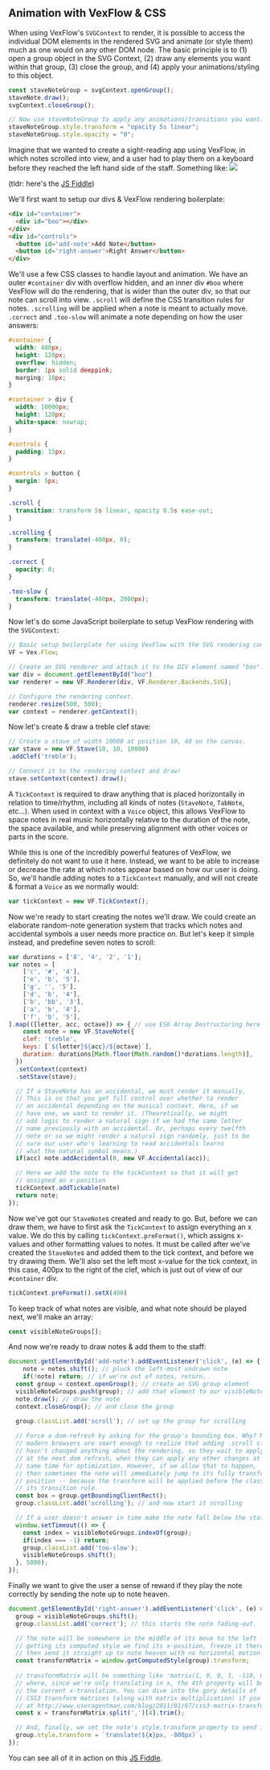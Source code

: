 ## Animation with VexFlow & CSS

When using VexFlow's `SVGContext` to render, it is possible to access the individual DOM elements in the rendered SVG and animate (or style them) much as one would on any other DOM node. The basic principle is to (1) open a group object in the SVG Context, (2) draw any elements you want within that group, (3) close the group, and (4) apply your animations/styling to this object.

```javascript
const staveNoteGroup = svgContext.openGroup();
staveNote.draw();
svgContext.closeGroup();

// Now use staveNoteGroup to apply any animations/transitions you want:
staveNoteGroup.style.transform = "opacity 5s linear";
staveNoteGroup.style.opacity = "0";
```

Imagine that we wanted to create a sight-reading app using VexFlow, in which notes scrolled into view, and a user had to play them on a keyboard before they reached the left hand side of the staff. Something like:
![](https://cloud.githubusercontent.com/assets/3900962/23332303/54ac5a06-fb6f-11e6-9826-630a9a2540a9.gif)

(tldr: here's the [JS Fiddle](https://jsfiddle.net/gristow/Ln76ysjv/))

We'll first want to setup our divs & VexFlow rendering boilerplate:
```html
<div id="container">
  <div id="boo"></div>
</div>
<div id="controls">
  <button id='add-note'>Add Note</button>
  <button id='right-answer'>Right Answer</button>
</div>
```

We'll use a few CSS classes to handle layout and animation. We have an outer `#container` div with overflow hidden, and an inner div `#boo` where VexFlow will do the rendering, that is wider than the outer div, so that our note can scroll into view.  `.scroll` will define the CSS transition rules for notes. `.scrolling` will be applied when a note is meant to actually move. `.correct` and `.too-slow` will animate a note depending on how the user answers:

```css
#container {
  width: 400px;
  height: 120px;
  overflow: hidden;
  border: 1px solid deeppink;
  marging: 10px;
}

#container > div {
  width: 10000px;
  height: 120px;
  white-space: nowrap;
}

#controls {
  padding: 15px;
}

#controls > button {
  margin: 5px;
}

.scroll {
  transition: transform 5s linear, opacity 0.5s ease-out;
}

.scrolling {
  transform: translate(-400px, 0);
}

.correct {
  opacity: 0;
}

.too-slow {
  transform: translate(-400px, 2000px);
}
```

Now let's do some JavaScript boilerplate to setup VexFlow rendering with the `SVGContext`:

```javascript
// Basic setup boilerplate for using VexFlow with the SVG rendering context:
VF = Vex.Flow;

// Create an SVG renderer and attach it to the DIV element named "boo".
var div = document.getElementById("boo")
var renderer = new VF.Renderer(div, VF.Renderer.Backends.SVG);

// Configure the rendering context.
renderer.resize(500, 500);
var context = renderer.getContext();
```

Now let's create & draw a treble clef stave:
```javascript
// Create a stave of width 10000 at position 10, 40 on the canvas.
var stave = new VF.Stave(10, 10, 10000)
.addClef('treble');

// Connect it to the rendering context and draw!
stave.setContext(context).draw();
```

A `TickContext` is required to draw anything that is placed horizontally in relation to time/rhythm, including all kinds of notes (`StaveNote`, `TabNote`, etc...). When used in context with a `Voice` object, this allows VexFlow to space notes in real music horizontally relative to the duration of the note, the space available, and while preserving alignment with other voices or parts in the score.

While this is one of the incredibly powerful features of VexFlow, we definitely do not want to use it here. Instead, we want to be able to increase or decrease the rate at which notes appear based on how our user is doing. So, we'll handle adding notes to a `TickContext` manually, and will not create & format a `Voice` as we normally would:

```javascript
var tickContext = new VF.TickContext();
```

Now we're ready to start creating the notes we'll draw. We could create an elaborate random-note generation system that tracks which notes and accidental symbols a user needs more practice on. But let's keep it simple instead, and predefine seven notes to scroll:

```javascript
var durations = ['8', '4', '2', '1'];
var notes = [
	['c', '#', '4'],
	['e', 'b', '5'],
	['g', '', '5'],
	['d', 'b', '4'],
	['b', 'bb', '3'],
	['a', 'b', '4'],
	['f', 'b', '5'],
].map(([letter, acc, octave]) => { // use ES6 Array Destructuring here
	const note = new VF.StaveNote({
    clef: 'treble',
    keys: [`${letter}${acc}/${octave}`],
    duration: durations[Math.floor(Math.random()*durations.length)],
  })
  .setContext(context)
  .setStave(stave);

  // If a StaveNote has an accidental, we must render it manually.
  // This is so that you get full control over whether to render
  // an accidental depending on the musical context. Here, if we
  // have one, we want to render it. (Theoretically, we might
  // add logic to render a natural sign if we had the same letter
  // name previously with an accidental. Or, perhaps every twelfth
  // note or so we might render a natural sign randomly, just to be
  // sure our user who's learning to read accidentals learns
  // what the natural symbol means.)
  if(acc) note.addAccidental(0, new VF.Accidental(acc));

  // Here we add the note to the tickContext so that it will get
  // assigned an x-position
  tickContext.addTickable(note)
  return note;
});
```

Now we've got our `StaveNote`s created and ready to go. But, before we can draw them, we have to first ask the `TickContext` to assign everything an x value. We do this by calling `tickContext.preFormat()`, which assigns x-values and other formatting values to notes. It must be called after we've created the `StaveNote`s and added them to the tick context, and before we try drawing them. We'll also set the left most x-value for the tick context, in this case, 400px to the right of the clef, which is just out of view of our `#container` div.

```javascript
tickContext.preFormat().setX(400)
```

To keep track of what notes are visible, and what note should be played next, we'll make an array:
```javascript
const visibleNoteGroups[];
```

And now we're ready to draw notes & add them to the staff:
```javascript
document.getElementById('add-note').addEventListener('click', (e) => {
	note = notes.shift(); // pluck the left-most undrawn note
	if(!note) return; // if we're out of notes, return.
  const group = context.openGroup(); // create an SVG group element
  visibleNoteGroups.push(group); // add that element to our visibleNoteGroups array
  note.draw(); // draw the note
  context.closeGroup(); // and close the group
  
  group.classList.add('scroll'); // set up the group for scrolling

  // Force a dom-refresh by asking for the group's bounding box. Why? Most
  // modern browsers are smart enough to realize that adding .scroll class
  // hasn't changed anything about the rendering, so they wait to apply it
  // at the next dom refresh, when they can apply any other changes at the
  // same time for optimization. However, if we allow that to happen,
  // then sometimes the note will immediately jump to its fully transformed
  // position -- because the transform will be applied before the class with
  // its transition rule. 
  const box = group.getBoundingClientRect();
  group.classList.add('scrolling'); // and now start it scrolling

  // If a user doesn't answer in time make the note fall below the staff
  window.setTimeout(() => {
    const index = visibleNoteGroups.indexOf(group);
    if(index === -1) return;
    group.classList.add('too-slow');
    visibleNoteGroups.shift();
  }, 5000);
});
```

Finally we want to give the user a sense of reward if they play the note correctly by sending the note up to note heaven.

```javascript
document.getElementById('right-answer').addEventListener('click', (e) => {
  group = visibleNoteGroups.shift();
  group.classList.add('correct'); // this starts the note fading-out.

  // The note will be somewhere in the middle of its move to the left -- by
  // getting its computed style we find its x-position, freeze it there, and
  // then send it straight up to note heaven with no horizontal motion.
  const transformMatrix = window.getComputedStyle(group).transform;
  
  // transformMatrix will be something like 'matrix(1, 0, 0, 1, -118, 0)'
  // where, since we're only translating in x, the 4th property will be
  // the current x-translation. You can dive into the gory details of
  // CSS3 transform matrices (along with matrix multiplication) if you want
  // at http://www.useragentman.com/blog/2011/01/07/css3-matrix-transform-for-the-mathematically-challenged/
  const x = transformMatrix.split(',')[4].trim();

  // And, finally, we set the note's style.transform property to send it skyward.
  group.style.transform = `translate(${x}px, -800px)`;
});
```

You can see all of it in action on this [JS Fiddle](https://jsfiddle.net/gristow/Ln76ysjv/).